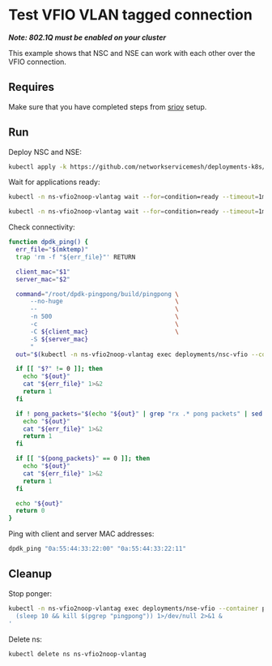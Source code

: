 # Test VFIO VLAN tagged connection

**_Note: 802.1Q must be enabled on your cluster_**

This example shows that NSC and NSE can work with each other over the VFIO connection.

## Requires

Make sure that you have completed steps from [sriov](../../sriov_vlantag) setup.

## Run

Deploy NSC and NSE:
```bash
kubectl apply -k https://github.com/networkservicemesh/deployments-k8s/examples/use-cases/Vfio2NoopVlanTag?ref=3a3a35a60aa4a2af7a25628fb232970e10e1645a
```

Wait for applications ready:
```bash
kubectl -n ns-vfio2noop-vlantag wait --for=condition=ready --timeout=1m pod -l app=nsc-vfio
```
```bash
kubectl -n ns-vfio2noop-vlantag wait --for=condition=ready --timeout=1m pod -l app=nse-vfio
```

Check connectivity:
```bash
function dpdk_ping() {
  err_file="$(mktemp)"
  trap 'rm -f "${err_file}"' RETURN

  client_mac="$1"
  server_mac="$2"

  command="/root/dpdk-pingpong/build/pingpong \
      --no-huge                               \
      --                                      \
      -n 500                                  \
      -c                                      \
      -C ${client_mac}                        \
      -S ${server_mac}
      "
  out="$(kubectl -n ns-vfio2noop-vlantag exec deployments/nsc-vfio --container pinger -- /bin/bash -c "${command}" 2>"${err_file}")"

  if [[ "$?" != 0 ]]; then
    echo "${out}"
    cat "${err_file}" 1>&2
    return 1
  fi

  if ! pong_packets="$(echo "${out}" | grep "rx .* pong packets" | sed -E 's/rx ([0-9]*) pong packets/\1/g')"; then
    echo "${out}"
    cat "${err_file}" 1>&2
    return 1
  fi

  if [[ "${pong_packets}" == 0 ]]; then
    echo "${out}"
    cat "${err_file}" 1>&2
    return 1
  fi

  echo "${out}"
  return 0
}
```

Ping with client and server MAC addresses:
```bash
dpdk_ping "0a:55:44:33:22:00" "0a:55:44:33:22:11"
```

## Cleanup

Stop ponger:
```bash
kubectl -n ns-vfio2noop-vlantag exec deployments/nse-vfio --container ponger -- /bin/bash -c '\
  (sleep 10 && kill $(pgrep "pingpong")) 1>/dev/null 2>&1 &             \
'
```

Delete ns:
```bash
kubectl delete ns ns-vfio2noop-vlantag
```
